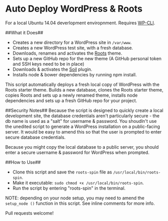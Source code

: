 Auto Deploy WordPress & Roots
====================

For a local Ubuntu 14.04 deverlopment enviropnment. Requires [WP-CLI](http://wp-cli.org/).

##What it Does##

* Creates a new directory for a WordPress site in ```/var/www```.
* Creates a new WordPress test site, with a fresh database.
* Downloads, renames and activates the [Roots](https://github.com/roots/roots) theme.
* Sets up a new GitHub repo for the new theme (A GitHub personal token and SSH keys need to be in place)
* Downloads & activates the [Soil](https://github.com/roots/soil) plugin.
* Installs node & bower dependencies by running npm install.

This script automatically deploys a fresh local copy of WordPress with the Roots starter theme. Builds a new database, clones the Roots starter theme, copies Roots and sets up a newly renamed theme, installs node dependencies and sets up a fresh GitHub repo for your project.

##Security Notes##
Because the script is designed to quickly create a local development site, the database credentials aren't particularly secure - the db name is used as a "salt" for username & password. You shoudln't use the unedited script to generate a WordPress installation on a public-facing server. It would be easy to amend this so that the user is prompted to enter secure database credentials.

Because you might copy the local database to a public server, you should enter a secure username & password for WordPress when prompted.

##How to Use##

* Clone this script and save the ```roots-spin``` file as ```/usr/local/bin/roots-spin```.
* Make it executable: ```sudo chmod +x /usr/local/bin/roots-spin```.
* Run the script by entering "roots-spin" in the terminal.

NOTE: depending on your node setup, you may need to amend the ```setup_node ()``` function in this script.
See inline comments for more info.

Pull requests welcome!

